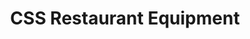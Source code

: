 ---
title: "CSS Restaurant Equipment"
url: /edgewood/css-restaurant-equipment/
shop: electronics
---